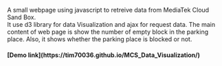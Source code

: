 
A small webpage using javascript to retreive data from MediaTek Cloud Sand Box.  
It use d3 library for data Visualization and ajax for request data.
 The main content of web page is show the number of empty block in the parking place. 
 Also, it shows whether the parking place is blocked or not.
 <br>
<h4>[Demo link](https://tim70036.github.io/MCS_Data_Visualization/)</h4>